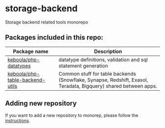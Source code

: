 # storage-backend
Storage backend related tools monorepo

## Packages included in this repo:

| Package name                                                     | Description                                                                                                     |
|-------------------------------------------------------------------|-----------------------------------------------------------------------------------------------------------------|
| [keboola/php-datatypes](https://github.com/keboola/php-datatypes) | datatype definitions, validation and sql statement generation                                                   |
| [keboola/php-table-backend-utils](https://github.com/keboola/php-table-backend-utils) | Common stuff for table backends (Snowflake, Synapse, Redshift, Exasol, Teradata, Bigquery) shared between apps. |


## Adding new repository
If you want to add a new repository to monorep, please follow the [instructions](adopt-new-repository.md).